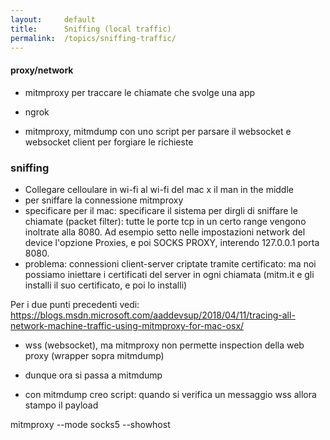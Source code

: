 ```yaml
---
layout:     default
title:      Sniffing (local traffic)
permalink:  /topics/sniffing-traffic/
---
```




#### proxy/network

- mitmproxy per traccare le chiamate che svolge una app

- ngrok

- mitmproxy, mitmdump con uno script per parsare il websocket e websocket client per forgiare le richieste



### sniffing
- Collegare celloulare in wi-fi al wi-fi del mac x il man in the middle
- per sniffare la connessione mitmproxy
- specificare per il mac: specificare il sistema per dirgli di sniffare le chiamate (packet filter): tutte le porte tcp in un certo range vengono inoltrate alla 8080. Ad esempio setto nelle impostazioni network del device l'opzione Proxies, e poi SOCKS PROXY, interendo 127.0.0.1 porta 8080.
- problema: connessioni client-server criptate tramite certificato: ma noi possiamo iniettare i certificati del server in ogni chiamata
(mitm.it e gli installi il suo certificato, e poi lo installi)

Per i due punti precedenti vedi: https://blogs.msdn.microsoft.com/aaddevsup/2018/04/11/tracing-all-network-machine-traffic-using-mitmproxy-for-mac-osx/

- wss (websocket), ma mitmproxy non permette inspection della web proxy (wrapper sopra mitmdump)

- dunque ora si passa a mitmdump

- con mitmdump creo script: quando si verifica un messaggio wss allora stampo il payload


mitmproxy --mode socks5 --showhost
